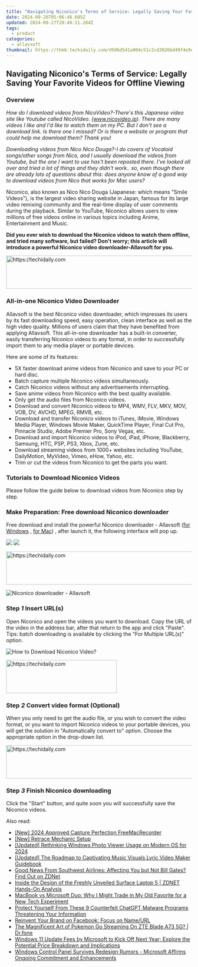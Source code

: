 ```yaml
---
title: "Navigating Niconico's Terms of Service: Legally Saving Your Favorite Videos for Offline Viewing"
date: 2024-09-26T05:06:48.685Z
updated: 2024-09-27T20:49:21.284Z
tags:
  - product
categories:
  - allavsoft
thumbnail: https://thmb.techidaily.com/d506d541a004c51c2cd3026bd49f4e9e82c157f9f39dde8952261d2b96a29117.jpg
---
```


## Navigating Niconico's Terms of Service: Legally Saving Your Favorite Videos for Offline Viewing

### Overview

_How do I download videos from NicoVideo?-There's this Japanese video site like Youtube called NicoVideo. (www.nicovideo.jp). There are many videos I like and I'd like to watch them on my PC. But I don't see a download link. Is there one I missed? Or is there a website or program that could help me download them? Thank you!_

_Downloading videos from Nico Nico Douga?-I do covers of Vocaloid songs/other songs from Nico, and I usually download the videos from Youtube, but the one I want to use has't been reposted there. I've looked all over and tried a lot of things and they didn't work.. so, even though there are already lots of questions about this: does anyone know of a good way to download videos from Nico that works for Mac users?_

Niconico, also known as Nico Nico Douga (Japanese: which means "Smile Videos"), is the largest video sharing website in Japan, famous for its large video remixing community and the real-time display of user comments during the playback. Similar to YouTube, Niconico allows users to view millions of free videos online in various topics including Anime, Entertainment and Music.

**Did you ever wish to download the Niconico videos to watch them offline, and tried many software, but failed? Don't worry; this article will introduce a powerful Niconico video downloader-Allavsoft for you.**

<!-- affiliate ads begin -->
<a href="https://appsumo.8odi.net/c/5597632/2043856/7443" target="_top" id="2043856">
  <img src="//a.impactradius-go.com/display-ad/7443-2043856" border="0" alt="https://techidaily.com" width="728" height="90"/>
</a>
<img height="0" width="0" src="https://appsumo.8odi.net/i/5597632/2043856/7443" style="position:absolute;visibility:hidden;" border="0" />
<!-- affiliate ads end -->

### All-in-one Niconico Video Downloader

Allavsoft is the best Niconico video downloader, which impresses its users by its fast downloading speed, easy operation, clean interface as well as the high video quality. Millions of users claim that they have benefited from applying Allavsoft. This all-in-one downloader has a built-in converter, easily transferring Niconico videos to any format, in order to successfully import them to any media player or portable devices.

Here are some of its features:

* 5X faster download anime videos from Niconico and save to your PC or hard disc.
* Batch capture multiple Niconico videos simultaneously.
* Catch Niconico videos without any advertisements interrupting.
* Save anime videos from Niconico with the best quality available.
* Only get the audio files from Niconico videos.
* Download and convert Niconico videos to MP4, WMV, FLV, MKV, MOV, VOB, DV, AVCHD, MPEG, RMVB, etc.
* Download and transfer Niconico videos to iTunes, iMovie, Windows Media Player, Windows Movie Maker, QuickTime Player, Final Cut Pro, Pinnacle Studio, Adobe Premier Pro, Sony Vegas, etc.
* Download and import Niconico videos to iPod, iPad, iPhone, Blackberry, Samsung, HTC, PSP, PS3, Xbox, Zune, etc.
* Download streaming videos from 1000+ websites including YouTube, DailyMotion, MyVideo, Vimeo, eHow, Yahoo, etc.
* Trim or cut the videos from Niconico to get the parts you want.

### Tutorials to Download Niconico Videos

Please follow the guide below to download videos from Niconico step by step.

### Make Preparation: Free download Niconico downloader

Free download and install the powerful Niconico downloader - Allavsoft ([for Windows](https://tools.techidaily.com/allavsoft/products/) , [for Mac](https://tools.techidaily.com/allavsoft/products/)) , after launch it, the following interface will pop up.

[![](https://www.allavsoft.com/how-to/../images/how-to/free-download-win.jpg)](https://tools.techidaily.com/allavsoft/products/) [![](https://www.allavsoft.com/how-to/../images/how-to/free-download-mac.jpg)](https://tools.techidaily.com/allavsoft/products/)

<!-- affiliate ads begin -->
<a href="https://ephamedtechinc.pxf.io/c/5597632/2137208/26400" target="_top" id="2137208">
  <img src="//a.impactradius-go.com/display-ad/26400-2137208" border="0" alt="https://techidaily.com" width="728" height="90"/>
</a>
<img height="0" width="0" src="https://ephamedtechinc.pxf.io/i/5597632/2137208/26400" style="position:absolute;visibility:hidden;" border="0" />
<!-- affiliate ads end -->

![Niconico downloader - Allavsoft](https://www.allavsoft.com/how-to/../images/allavsoft/screen-shot-600.jpg)

### Step _1_ Insert URL(s)

Open Niconico and open the videos you want to download. Copy the URL of the video in the address bar, after that return to the app and click "Paste". Tips: batch downloading is available by clicking the "For Multiple URL(s)" option.

![How to Download Niconico Video?](https://www.allavsoft.com/how-to/../images/how-to/sbs-on-demand-download/how-to-download-video-from-sbs-on-demand.jpg)

<!-- affiliate ads begin -->
<a href="https://wigfever.sjv.io/c/5597632/2005183/22899" target="_top" id="2005183">
  <img src="//a.impactradius-go.com/display-ad/22899-2005183" border="0" alt="https://techidaily.com" width="300" height="90"/>
</a>
<img height="0" width="0" src="https://wigfever.sjv.io/i/5597632/2005183/22899" style="position:absolute;visibility:hidden;" border="0" />
<!-- affiliate ads end -->

### Step _2_ Convert video format (Optional)

When you only need to get the audio file, or you wish to convert the video format, or you want to import Niconico videos to your portable devices, you will get the solution in "Automatically convert to" option. Choose the appropriate option in the drop-down list.

<!-- affiliate ads begin -->
<a href="https://appsumo.8odi.net/c/5597632/2094477/7443" target="_top" id="2094477">
  <img src="//a.impactradius-go.com/display-ad/7443-2094477" border="0" alt="https://techidaily.com" width="728" height="90"/>
</a>
<img height="0" width="0" src="https://appsumo.8odi.net/i/5597632/2094477/7443" style="position:absolute;visibility:hidden;" border="0" />
<!-- affiliate ads end -->

### Step _3_ Finish Niconico downloading

Click the "Start" button, and quite soon you will successfully save the Niconico videos.

<ins class="adsbygoogle"
     style="display:block"
     data-ad-format="autorelaxed"
     data-ad-client="ca-pub-7571918770474297"
     data-ad-slot="1223367746"></ins>

<ins class="adsbygoogle"
     style="display:block"
     data-ad-client="ca-pub-7571918770474297"
     data-ad-slot="8358498916"
     data-ad-format="auto"
     data-full-width-responsive="true"></ins>

<span class="atpl-alsoreadstyle">Also read:</span>
<div><ul>
<li><a href="https://video-screen-grab.techidaily.com/new-2024-approved-capture-perfection-freemacrecorder/"><u>[New] 2024 Approved Capture Perfection FreeMacRecorder</u></a></li>
<li><a href="https://fox-helps.techidaily.com/new-retrace-mechanic-setup/"><u>[New] Retrace Mechanic Setup</u></a></li>
<li><a href="https://vp-tips.techidaily.com/updated-rethinking-windows-photo-viewer-usage-on-modern-os-for-2024/"><u>[Updated] Rethinking Windows Photo Viewer Usage on Modern OS for 2024</u></a></li>
<li><a href="https://facebook-video-share.techidaily.com/updated-the-roadmap-to-captivating-music-visuals-lyric-video-maker-guidebook/"><u>[Updated] The Roadmap to Captivating Music Visuals Lyric Video Maker Guidebook</u></a></li>
<li><a href="https://win-superb.techidaily.com/good-news-from-southwest-airlines-affecting-you-but-not-bill-gates-find-out-on-zdnet/"><u>Good News From Southwest Airlines: Affecting You but Not Bill Gates? Find Out on ZDNet</u></a></li>
<li><a href="https://win-superb.techidaily.com/inside-the-design-of-the-freshly-unveiled-surface-laptop-5-zdnet-hands-on-analysis/"><u>Inside the Design of the Freshly Unveiled Surface Laptop 5 | ZDNET Hands-On Analysis</u></a></li>
<li><a href="https://win-superb.techidaily.com/macbook-vs-microsoft-duo-why-i-might-trade-in-my-old-favorite-for-a-new-tech-experiment/"><u>MacBook vs Microsoft Duo: Why I Might Trade in My Old Favorite for a New Tech Experiment</u></a></li>
<li><a href="https://tech-revival.techidaily.com/protect-yourself-from-these-9-counterfeit-chatgpt-malware-programs-threatening-your-information/"><u>Protect Yourself From These 9 Counterfeit ChatGPT Malware Programs Threatening Your Information</u></a></li>
<li><a href="https://facebook.techidaily.com/reinvent-your-brand-on-facebook-focus-on-nameurl/"><u>Reinvent Your Brand on Facebook: Focus on Name/URL</u></a></li>
<li><a href="https://android-pokemon-go.techidaily.com/the-magnificent-art-of-pokemon-go-streaming-on-zte-blade-a73-5g-drfone-by-drfone-virtual-android/"><u>The Magnificent Art of Pokemon Go Streaming On ZTE Blade A73 5G? | Dr.fone</u></a></li>
<li><a href="https://win-superb.techidaily.com/windows-11-update-fees-by-microsoft-to-kick-off-next-year-explore-the-potential-price-breakdown-and-implications/"><u>Windows 11 Update Fees by Microsoft to Kick Off Next Year; Explore the Potential Price Breakdown and Implications</u></a></li>
<li><a href="https://win-superb.techidaily.com/windows-control-panel-survives-redesign-rumors-microsoft-affirms-ongoing-commitment-and-enhancements/"><u>Windows Control Panel Survives Redesign Rumors - Microsoft Affirms Ongoing Commitment and Enhancements</u></a></li>
</ul></div>

